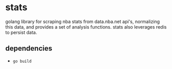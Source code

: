 # stats

golang library for scraping nba stats from data.nba.net api's, normalizing
this data, and provides a set of analysis functions.  stats also leverages redis
to persist data.


## dependencies

* `go build`
